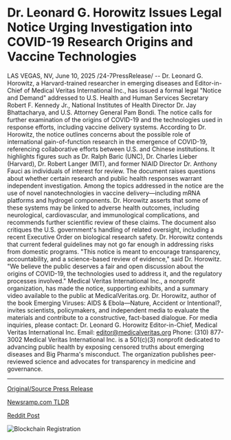 # Dr. Leonard G. Horowitz Issues Legal Notice Urging Investigation into COVID-19 Research Origins and Vaccine Technologies

LAS VEGAS, NV, June 10, 2025 /24-7PressRelease/ -- Dr. Leonard G. Horowitz, a Harvard-trained researcher in emerging diseases and Editor-in-Chief of Medical Veritas International Inc., has issued a formal legal "Notice and Demand" addressed to U.S. Health and Human Services Secretary Robert F. Kennedy Jr., National Institutes of Health Director Dr. Jay Bhattacharya, and U.S. Attorney General Pam Bondi. The notice calls for further examination of the origins of COVID-19 and the technologies used in response efforts, including vaccine delivery systems.  According to Dr. Horowitz, the notice outlines concerns about the possible role of international gain-of-function research in the emergence of COVID-19, referencing collaborative efforts between U.S. and Chinese institutions. It highlights figures such as Dr. Ralph Baric (UNC), Dr. Charles Lieber (Harvard), Dr. Robert Langer (MIT), and former NIAID Director Dr. Anthony Fauci as individuals of interest for review. The document raises questions about whether certain research and public health responses warrant independent investigation.  Among the topics addressed in the notice are the use of novel nanotechnologies in vaccine delivery—including mRNA platforms and hydrogel components. Dr. Horowitz asserts that some of these systems may be linked to adverse health outcomes, including neurological, cardiovascular, and immunological complications, and recommends further scientific review of these claims.  The document also critiques the U.S. government's handling of related oversight, including a recent Executive Order on biological research safety. Dr. Horowitz contends that current federal guidelines may not go far enough in addressing risks from domestic programs.  "This notice is meant to encourage transparency, accountability, and a science-based review of evidence," said Dr. Horowitz. "We believe the public deserves a fair and open discussion about the origins of COVID-19, the technologies used to address it, and the regulatory processes involved."  Medical Veritas International Inc., a nonprofit organization, has made the notice, supporting exhibits, and a summary video available to the public at MedicalVeritas.org. Dr. Horowitz, author of the book Emerging Viruses: AIDS & Ebola—Nature, Accident or Intentional?, invites scientists, policymakers, and independent media to evaluate the materials and contribute to a constructive, fact-based dialogue.  For media inquiries, please contact: Dr. Leonard G. Horowitz Editor-in-Chief, Medical Veritas International Inc. Email: editor@medicalveritas.org Phone: (310) 877-3002  Medical Veritas International Inc. is a 501(c)(3) nonprofit dedicated to advancing public health by exposing censored truths about emerging diseases and Big Pharma's misconduct. The organization publishes peer-reviewed science and advocates for transparency in medicine and governance. 

---

[Original/Source Press Release](https://www.24-7pressrelease.com/press-release/523015/dr-leonard-g-horowitz-issues-legal-notice-urging-investigation-into-covid-19-research-origins-and-vaccine-technologies)
                    

[Newsramp.com TLDR](https://newsramp.com/curated-news/dr-horowitz-demands-probe-into-covid-19-origins-and-vaccine-tech/204b1b4f5fdad7392cb3f057726a8907) 

 



[Reddit Post](https://www.reddit.com/r/newsramp/comments/1l7sx5i/dr_horowitz_demands_probe_into_covid19_origins/) 



![Blockchain Registration](https://cdn.newsramp.app/24-7PressRelease/qrcode/256/10/mendJlMt.webp)